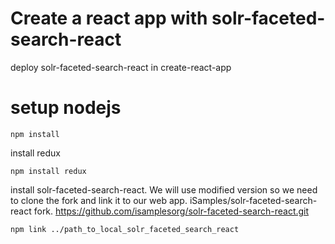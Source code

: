 # Create a react app with solr-faceted-search-react

deploy solr-faceted-search-react in create-react-app

# setup nodejs
```
npm install
```

install redux
```
npm install redux
```

install solr-faceted-search-react. We will use modified version so we need to clone the fork and link it to our web app.
iSamples/solr-faceted-search-react fork. https://github.com/isamplesorg/solr-faceted-search-react.git
```
npm link ../path_to_local_solr_faceted_search_react
```

